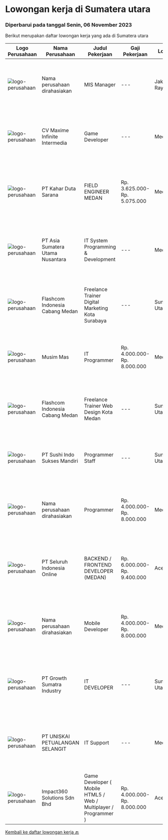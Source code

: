 
  # Lowongan kerja di Sumatera utara

  ### Diperbarui pada tanggal Senin, 06 November 2023

  Berikut merupakan daftar lowongan kerja yang ada di Sumatera utara

  |Logo Perusahaan | Nama Perusahaan | Judul Pekerjaan | Gaji Pekerjaan | Lokasi | Deskripsi | Tanggal diunggah | Pranala |
  | -------------- | --------------- | --------------- | --------- | --------- | -------------- | ------- | ----------- |
  |![logo-perusahaan](https://i.ibb.co/sqvTCh9/112815900-stock-vector-no-image-available-icon-flat-vector.webp)|Nama perusahaan dirahasiakan|MIS Manager|---|Jakarta Raya|Pendidikan minimal S1 segala jurusan Minimal memiliki 1 tahun pengalaman kerja di bidang yang sama Memiliki pengetahuan mengenai PHP dan bahasa...|Kamis, 02 November 2023|https://www.jobstreet.co.id/id/job/mis-manager-4517533?token=0~8a01b506-6714-47b8-971d-42703db4deb5&sectionRank=1&jobId=jobstreet-id-job-4517533|
|![logo-perusahaan](https://image-service-cdn.seek.com.au/95f78b03bec587c8eeb09880b03e59ba6c010712/ee4dce1061f3f616224767ad58cb2fc751b8d2dc)|CV Maxime Infinite Intermedia|Game Developer|---|Medan|Mengembangkan proyek game dan interactive experience lainnya dengan Unity Engine Open Minded untuk belajar engine baru atau riset teknologi lainnya...|Selasa, 31 Oktober 2023|https://www.jobstreet.co.id/id/job/game-developer-4514648?token=0~8a01b506-6714-47b8-971d-42703db4deb5&sectionRank=2&jobId=jobstreet-id-job-4514648|
|![logo-perusahaan](https://image-service-cdn.seek.com.au/2d1e6677a1a3f1970b5be5caed02ee61512549fb/ee4dce1061f3f616224767ad58cb2fc751b8d2dc)|PT Kahar Duta Sarana|FIELD ENGINEER MEDAN|Rp. 3.625.000-Rp. 5.075.000|Medan|Responsibilities and Duties Bertanggung jawab agar terpenuhinya kualitas layanan perbaikan yang diberikan kepada customer. Bertanggung jawab atas...|Selasa, 31 Oktober 2023|https://www.jobstreet.co.id/id/job/field-engineer-medan-4514233?token=0~8a01b506-6714-47b8-971d-42703db4deb5&sectionRank=3&jobId=jobstreet-id-job-4514233|
|![logo-perusahaan](https://i.ibb.co/sqvTCh9/112815900-stock-vector-no-image-available-icon-flat-vector.webp)|PT Asia Sumatera Utama Nusantara|IT System Programming & Development|---|Medan|Deskripsi pekerjaan : Melakukan pengembangan System IT Perusahaan berbasis web Menganalisa dan mengidentifikasi jika terjadi kesalahan pada aplikasi...|Senin, 16 Oktober 2023|https://www.jobstreet.co.id/id/job/it-system-programming-development-4500575?token=0~8a01b506-6714-47b8-971d-42703db4deb5&sectionRank=4&jobId=jobstreet-id-job-4500575|
|![logo-perusahaan](https://i.ibb.co/sqvTCh9/112815900-stock-vector-no-image-available-icon-flat-vector.webp)|Flashcom Indonesia Cabang Medan|Freelance Trainer Digital Marketing Kota Surabaya|---|Sumatera Utara|KATEGORI PEKERJAANKategori Pekerjaan                 : Trainer Digital MarketingLevel Pekerjaan                      : Basic - Expert DESKRIPSI...|Kamis, 26 Oktober 2023|https://www.jobstreet.co.id/id/job/freelance-trainer-digital-marketing-kota-surabaya-1037277102?token=0~8a01b506-6714-47b8-971d-42703db4deb5&sectionRank=5&jobId=jobstreet-id-job-1037277102|
|![logo-perusahaan](https://image-service-cdn.seek.com.au/68c0c4b523c472addb4e06dfd820174a474da9cd/ee4dce1061f3f616224767ad58cb2fc751b8d2dc)|Musim Mas|IT Programmer|Rp. 4.000.000-Rp. 8.000.000|Medan|Candidate must possess at least Diploma, Bachelor's Degree, Master's Degree/Post Graduate Degree in Computer Science/Information Technology or...|Senin, 16 Oktober 2023|https://www.jobstreet.co.id/id/job/it-programmer-4500455?token=0~8a01b506-6714-47b8-971d-42703db4deb5&sectionRank=6&jobId=jobstreet-id-job-4500455|
|![logo-perusahaan](https://i.ibb.co/sqvTCh9/112815900-stock-vector-no-image-available-icon-flat-vector.webp)|Flashcom Indonesia Cabang Medan|Freelance Trainer Web Design Kota Medan|---|Sumatera Utara|KATEGORI PEKERJAANKategori Pekerjaan                 : Trainer Web DesignLevel Pekerjaan                      : Basic - Expert DESKRIPSI...|Kamis, 26 Oktober 2023|https://www.jobstreet.co.id/id/job/freelance-trainer-web-design-kota-medan-1037276848?token=0~8a01b506-6714-47b8-971d-42703db4deb5&sectionRank=7&jobId=jobstreet-id-job-1037276848|
|![logo-perusahaan](https://image-service-cdn.seek.com.au/df7c5ff6b7d3de54a9bb5e3494feaac9c87560d2/ee4dce1061f3f616224767ad58cb2fc751b8d2dc)|PT Sushi Indo Sukses Mandiri|Programmer Staff|---|Sumatera Utara|Kualifikasi : Berusia, Min. 20 tahun Memiliki Pengalaman dibidang yang sama min. 1 tahun. Memiliki min. 1 (satu) / Small Project yang dapat...|Selasa, 17 Oktober 2023|https://www.jobstreet.co.id/id/job/programmer-staff-4500869?token=0~8a01b506-6714-47b8-971d-42703db4deb5&sectionRank=8&jobId=jobstreet-id-job-4500869|
|![logo-perusahaan](https://i.ibb.co/sqvTCh9/112815900-stock-vector-no-image-available-icon-flat-vector.webp)|Nama perusahaan dirahasiakan|Programmer|Rp. 4.000.000-Rp. 8.000.000|Medan|Persyaratan: Pengalaman minimal 3 tahun dibidang pemrograman Gelar Diploma 3/Sarjana dalam ilmu komputer atau bidang serupa Menguasai salah satu...|Jumat, 13 Oktober 2023|https://www.jobstreet.co.id/id/job/programmer-4498629?token=0~8a01b506-6714-47b8-971d-42703db4deb5&sectionRank=9&jobId=jobstreet-id-job-4498629|
|![logo-perusahaan](https://image-service-cdn.seek.com.au/c768f0670f8f8212da7de609b6af9d0b2e5134cc/ee4dce1061f3f616224767ad58cb2fc751b8d2dc)|PT Seluruh Indonesia Online|BACKEND / FRONTEND DEVELOPER (MEDAN)|Rp. 6.000.000-Rp. 9.400.000|Aceh|Back End Developer Requirements:-Candidate must possess at least Diploma, Bachelor Degree in computer science / Information Technology, Engineering...|Sabtu, 14 Oktober 2023|https://www.jobstreet.co.id/id/job/backend-frontend-developer-medan-4499121?token=0~8a01b506-6714-47b8-971d-42703db4deb5&sectionRank=10&jobId=jobstreet-id-job-4499121|
|![logo-perusahaan](https://i.ibb.co/sqvTCh9/112815900-stock-vector-no-image-available-icon-flat-vector.webp)|Nama perusahaan dirahasiakan|Mobile Developer|Rp. 4.000.000-Rp. 8.000.000|Medan|Job Description: Melakukan Analisa terhadap kebutuhan business process Mengintergrasikan Aplikasi Mobile dengan main system (ERP) Bekerja sama dengan...|Jumat, 13 Oktober 2023|https://www.jobstreet.co.id/id/job/mobile-developer-4498725?token=0~8a01b506-6714-47b8-971d-42703db4deb5&sectionRank=11&jobId=jobstreet-id-job-4498725|
|![logo-perusahaan](https://image-service-cdn.seek.com.au/ed61610f826df912ba1cbf74148e379a2197a637/ee4dce1061f3f616224767ad58cb2fc751b8d2dc)|PT Growth Sumatra Industry|IT DEVELOPER|---|Sumatera Utara|GROW WITH US !Sebagai salah satu produsen steel dan agrobisnis terkemuka di Indonesia yang telah mendapat pengakuan dari berbagai customer nasional...|Selasa, 10 Oktober 2023|https://www.jobstreet.co.id/id/job/it-developer-4494234?token=0~8a01b506-6714-47b8-971d-42703db4deb5&sectionRank=12&jobId=jobstreet-id-job-4494234|
|![logo-perusahaan](https://image-service-cdn.seek.com.au/7771a900821e6e012392a9737d9d71a7a90b2742/ee4dce1061f3f616224767ad58cb2fc751b8d2dc)|PT UNISKAI PETUALANGAN SELANGIT|IT Support|---|Medan|Memastikan segala devices, internet, server, dan CCTV dapat digunakan tanpa kendala Melakukan pengecekan terhadap RHC dan ICE KUALIFIKASI: Usia max....|Senin, 09 Oktober 2023|https://www.jobstreet.co.id/id/job/it-support-4491779?token=0~8a01b506-6714-47b8-971d-42703db4deb5&sectionRank=13&jobId=jobstreet-id-job-4491779|
|![logo-perusahaan](https://image-service-cdn.seek.com.au/35b00a50395e5c8ad6bf2130dfd2a19f9f4bbec5/ee4dce1061f3f616224767ad58cb2fc751b8d2dc)|Impact360 Solutions Sdn Bhd|Game Developer ( Mobile HTML5 / Web / Multiplayer / Programmer )|Rp. 4.000.000-Rp. 8.000.000|Aceh|We are hiring remote HTML5 game developers from all parts of Indonesia. If you have real experience building HTML5 games or applications, you're...|Senin, 09 Oktober 2023|https://www.jobstreet.co.id/id/job/game-developer-mobile-html5-web-multiplayer-programmer-5551698/origin/my?token=0~8a01b506-6714-47b8-971d-42703db4deb5&sectionRank=14&jobId=jobstreet-my-job-5551698|


  [Kembali ke daftar lowongan kerja 🔙](../README.md#daftar-lowongan-kerja)
  